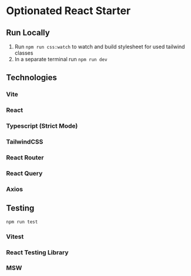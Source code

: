 # Optionated React Starter

## Run Locally

1. Run `npm run css:watch` to watch and build stylesheet for used tailwind classes
1. In a separate terminal run `npm run dev`

## Technologies

### Vite

### React

### Typescript (Strict Mode)

### TailwindCSS

### React Router

### React Query

### Axios

## Testing

`npm run test`

### Vitest

### React Testing Library

### MSW
